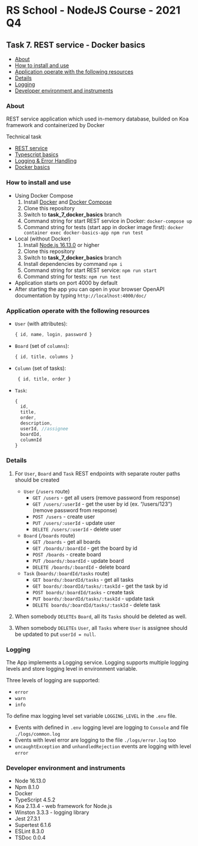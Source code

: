 # RS School - NodeJS Course - 2021 Q4

## Task 7. REST service - Docker basics

- [About](#about)
- [How to install and use](#how-to-install-and-use)
- [Application operate with the following resources](#application-operate-with-the-following-resources)
- [Details](#details)
- [Logging](#logging)
- [Developer environment and instruments](#developer-environment-and-instruments)

### About
REST service application which used in-memory database, builded on Koa framework and containerized by Docker

Technical task
- [REST service](https://github.com/rolling-scopes-school/basic-nodejs-course/blob/master/descriptions/rest-service.md)
- [Typescript basics](https://github.com/rolling-scopes-school/basic-nodejs-course/blob/master/descriptions/typescript-basics.md)
- [Logging & Error Handling](https://github.com/rolling-scopes-school/basic-nodejs-course/blob/master/descriptions/logging-error-handling.md)
- [Docker basics](https://github.com/rolling-scopes-school/basic-nodejs-course/blob/master/descriptions/docker-basics.md)


### How to install and use
- Using Docker Compose
  1. Install [Docker](https://www.docker.com/) and [Docker Compose](https://docs.docker.com/compose/install/)
  2. Clone this repository
  3. Switch to **task_7_docker_basics** branch
  4. Command string for start REST service in Docker: `docker-compose up`
  5. Command string for tests (start app in docker image first): `docker container exec docker-basics-app npm run test`
- Local (without Docker)
  1. Install [Node.js 16.13.0](https://nodejs.org/en/) or higher
  2. Clone this repository
  3. Switch to **task_7_docker_basics** branch
  4. Install dependencies by command `npm i`
  5. Command string for start REST service: `npm run start`
  6. Command string for tests: `npm run test`
- Application starts on port 4000 by default
- After starting the app you can open in your browser OpenAPI documentation by typing `http://localhost:4000/doc/`

### Application operate with the following resources

- `User` (with attributes):
  ```javascript
  { id, name, login, password }
  ```
- `Board` (set of `columns`):
  ```javascript
  { id, title, columns }
  ```
- `Column` (set of tasks):
  ```javascript
   { id, title, order }
  ```
- `Task`:
  ```javascript
  {
    id,
    title,
    order,
    description,
    userId, //assignee
    boardId,
    columnId
  }
  ```

### Details

1. For `User`, `Board` and `Task` REST endpoints with separate router paths should be created
    * `User` (`/users` route)
      * `GET /users` - get all users (remove password from response)
      * `GET /users/:userId` - get the user by id (ex. “/users/123”) (remove password from response)
      * `POST /users` - create user
      * `PUT /users/:userId` - update user
      * `DELETE /users/:userId` - delete user
    * `Board` (`/boards` route)
      * `GET /boards` - get all boards
      * `GET /boards/:boardId` - get the board by id
      * `POST /boards` - create board
      * `PUT /boards/:boardId` - update board
      * `DELETE /boards/:boardId` - delete board
    * `Task` (`boards/:boardId/tasks` route)
      * `GET boards/:boardId/tasks` - get all tasks
      * `GET boards/:boardId/tasks/:taskId` - get the task by id
      * `POST boards/:boardId/tasks` - create task
      * `PUT boards/:boardId/tasks/:taskId` - update task
      * `DELETE boards/:boardId/tasks/:taskId` - delete task

2. When somebody `DELETEs` `Board`, all its `Tasks` should be deleted as well.

3. When somebody `DELETEs` `User`, all `Tasks` where `User` is assignee should be updated to put `userId = null`.

### Logging
The App implements a Logging service. Logging supports multiple logging levels and store logging level in environment variable.

Three levels of logging are supported:
- `error`
- `warn`
- `info`

To define max logging level set variable `LOGGING_LEVEL` in the `.env` file.
- Events with defined in `.env` logging level are logging to `Console` and file `./logs/common.log`
- Events with level error are logging to the file `./logs/error.log` too
- `uncaughtException` and `unhandledRejection` events are logging with level `error`


### Developer environment and instruments
- Node 16.13.0
- Npm 8.1.0
- Docker
- TypeScript 4.5.2
- Koa 2.13.4 - web framework for Node.js
- Winston 3.3.3 - logging library
- Jest 27.3.1
- Supertest 6.1.6
- ESLint 8.3.0
- TSDoc 0.0.4
